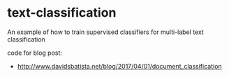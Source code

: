 # text-classification
An example of how to train supervised classifiers for multi-label text classification

code for blog post: 
* http://www.davidsbatista.net/blog/2017/04/01/document_classification
